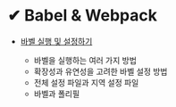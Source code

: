 # ✔ Babel & Webpack

- [바벨 실행 및 설정하기](./babel_config.md)

  - 바벨을 실행하는 여러 가지 방법
  - 확장성과 유연성을 고려한 바벨 설정 방법
  - 전체 설정 파일과 지역 설정 파일
  - 바벨과 폴리필
